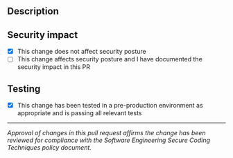 Description 
-----------
<!-- Insert description of change here -->


Security impact
----------------
- [x] This change does not affect security posture
- [ ] This change affects security posture and I have documented the security impact in this PR

Testing
---------
- [x] This change has been tested in a pre-production environment as appropriate and is passing all relevant tests

--------------------------------
*Approval of changes in this pull request affirms the change has been reviewed for compliance with the _Software Engineering Secure Coding Techniques_ policy document.*

